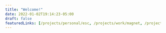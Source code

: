 ```yaml
---
title: "Welcome!"
date: 2022-01-02T19:14:23-05:00
draft: false
featuredLinks: [/projects/personal/esc, /projects/work/magnet, /projects/personal/clock,/projects/academic/rescue, /projects/personal/flightcontrol, /projects/work/force-feedback, /projects/extracurricular/titan-v1 ]
---
```







